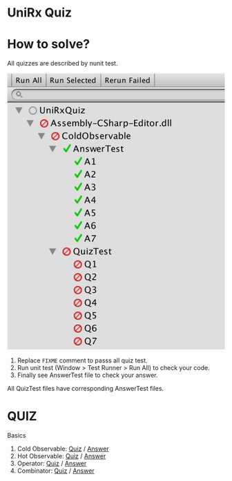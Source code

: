 # UniRx Quiz

# How to solve?

All quizzes are described by nunit test.

![Quiz](./art/quiz.png)

1. Replace `FIXME` comment to passs all quiz test.
2. Run unit test (Window > Test Runner > Run All) to check your code.
3. Finally see AnswerTest file to check your answer.

All QuizTest files have corresponding AnswerTest files.


# QUIZ

Basics

1. Cold Observable: [Quiz](Assets/Editor/ColdObservable/QuizTest.cs) / [Answer](Assets/Editor/ColdObservable/QuizTest.cs)
2. Hot Observable: [Quiz](Assets/Editor/HotObservable/QuizTest.cs) / [Answer](Assets/Editor/HotObservable/AnswerTest.cs)
3. Operator: [Quiz](Assets/Editor/Operator/QuizTest.cs) / [Answer](Assets/Editor/Operator/AnswerTest.cs)
3. Combinator: [Quiz](Assets/Editor/Combinator/QuizTest.cs) / [Answer](Assets/Editor/Combinator/AnswerTest.cs)

